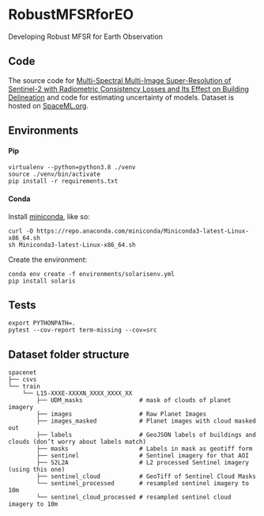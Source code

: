 # RobustMFSRforEO
Developing Robust MFSR for Earth Observation

## Code
The source code for [Multi-Spectral Multi-Image Super-Resolution of Sentinel-2 with Radiometric Consistency Losses and Its Effect on Building Delineation](https://arxiv.org/abs/2111.03231) and code for estimating uncertainty of models. Dataset is hosted on [SpaceML.org](https://spaceml.org/repo/project/61c0a1b9ff8868000dfb79e1).

## Environments

#### Pip

```
virtualenv --python=python3.8 ./venv
source ./venv/bin/activate
pip install -r requirements.txt
```


#### Conda
Install [miniconda](https://pytorch.org/get-started/locally/#anaconda), like so:

```
curl -O https://repo.anaconda.com/miniconda/Miniconda3-latest-Linux-x86_64.sh
sh Miniconda3-latest-Linux-x86_64.sh
```
Create the environment:
```
conda env create -f environments/solarisenv.yml
pip install solaris
```

## Tests

```
export PYTHONPATH=.
pytest --cov-report term-missing --cov=src
```
## Dataset folder structure

```
spacenet
├── csvs
└── train
    └── L15-XXXE-XXXXN_XXXX_XXXX_XX
        ├── UDM_masks                # mask of clouds of planet imagery
        ├── images                   # Raw Planet Images
        ├── images_masked            # Planet images with cloud masked out
        ├── labels                   # GeoJSON labels of buildings and clouds (don’t worry about labels match)
        ├── masks                    # Labels in mask as geotiff form
        ├── sentinel                 # Sentinel imagery for that AOI
        ├── S2L2A                    # L2 processed Sentinel imagery (using this one)
        ├── sentinel_cloud           # GeoTiff of Sentinel Cloud Masks
        └── sentinel_processed       # resampled sentinel imagery to 10m
        └── sentinel_cloud_processed # resampled sentinel cloud imagery to 10m
        
```
